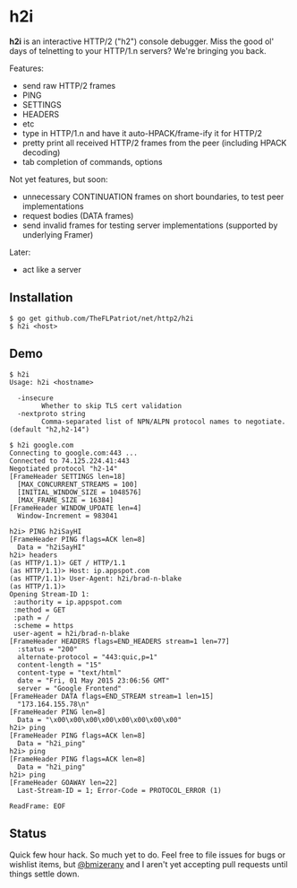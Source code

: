# h2i

**h2i** is an interactive HTTP/2 ("h2") console debugger. Miss the good ol'
days of telnetting to your HTTP/1.n servers? We're bringing you
back.

Features:
- send raw HTTP/2 frames
 - PING
 - SETTINGS
 - HEADERS
 - etc
- type in HTTP/1.n and have it auto-HPACK/frame-ify it for HTTP/2
- pretty print all received HTTP/2 frames from the peer (including HPACK decoding)
- tab completion of commands, options

Not yet features, but soon:
- unnecessary CONTINUATION frames on short boundaries, to test peer implementations
- request bodies (DATA frames)
- send invalid frames for testing server implementations (supported by underlying Framer)

Later:
- act like a server

## Installation

```
$ go get github.com/TheFLPatriot/net/http2/h2i
$ h2i <host>
```

## Demo

```
$ h2i
Usage: h2i <hostname>

  -insecure
        Whether to skip TLS cert validation
  -nextproto string
        Comma-separated list of NPN/ALPN protocol names to negotiate. (default "h2,h2-14")

$ h2i google.com
Connecting to google.com:443 ...
Connected to 74.125.224.41:443
Negotiated protocol "h2-14"
[FrameHeader SETTINGS len=18]
  [MAX_CONCURRENT_STREAMS = 100]
  [INITIAL_WINDOW_SIZE = 1048576]
  [MAX_FRAME_SIZE = 16384]
[FrameHeader WINDOW_UPDATE len=4]
  Window-Increment = 983041

h2i> PING h2iSayHI
[FrameHeader PING flags=ACK len=8]
  Data = "h2iSayHI"
h2i> headers
(as HTTP/1.1)> GET / HTTP/1.1
(as HTTP/1.1)> Host: ip.appspot.com
(as HTTP/1.1)> User-Agent: h2i/brad-n-blake
(as HTTP/1.1)>
Opening Stream-ID 1:
 :authority = ip.appspot.com
 :method = GET
 :path = /
 :scheme = https
 user-agent = h2i/brad-n-blake
[FrameHeader HEADERS flags=END_HEADERS stream=1 len=77]
  :status = "200"
  alternate-protocol = "443:quic,p=1"
  content-length = "15"
  content-type = "text/html"
  date = "Fri, 01 May 2015 23:06:56 GMT"
  server = "Google Frontend"
[FrameHeader DATA flags=END_STREAM stream=1 len=15]
  "173.164.155.78\n"
[FrameHeader PING len=8]
  Data = "\x00\x00\x00\x00\x00\x00\x00\x00"
h2i> ping
[FrameHeader PING flags=ACK len=8]
  Data = "h2i_ping"
h2i> ping
[FrameHeader PING flags=ACK len=8]
  Data = "h2i_ping"
h2i> ping
[FrameHeader GOAWAY len=22]
  Last-Stream-ID = 1; Error-Code = PROTOCOL_ERROR (1)

ReadFrame: EOF
```

## Status

Quick few hour hack. So much yet to do. Feel free to file issues for
bugs or wishlist items, but [@bmizerany](https://github.com/bmizerany/)
and I aren't yet accepting pull requests until things settle down.

